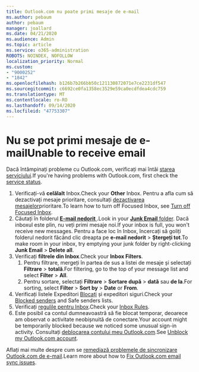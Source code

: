 ```yaml
---
title: Outlook.com nu poate primi mesaje de e-mail
ms.author: pebaum
author: pebaum
manager: joallard
ms.date: 04/21/2020
ms.audience: Admin
ms.topic: article
ms.service: o365-administration
ROBOTS: NOINDEX, NOFOLLOW
localization_priority: Normal
ms.custom:
- "9000252"
- "1842"
ms.openlocfilehash: b126b7b266bb50c121130872071e7ce2231df547
ms.sourcegitcommit: c6692ce0fa1358ec3529e59ca0ecdfdea4cdc759
ms.translationtype: MT
ms.contentlocale: ro-RO
ms.lasthandoff: 09/14/2020
ms.locfileid: "47753307"
---
```

# <a name="unable-to-receive-email"></a><span data-ttu-id="d2431-102">Nu se pot primi mesaje de e-mail</span><span class="sxs-lookup"><span data-stu-id="d2431-102">Unable to receive email</span></span>

<span data-ttu-id="d2431-103">Dacă întâmpinați probleme cu Outlook.com, verificați mai întâi [starea serviciului](https://go.microsoft.com/fwlink/p/?linkid=837482).</span><span class="sxs-lookup"><span data-stu-id="d2431-103">If you're having problems with Outlook.com, first check the [service status](https://go.microsoft.com/fwlink/p/?linkid=837482).</span></span>

1. <span data-ttu-id="d2431-104">Verificați-vă **celălalt** Inbox.</span><span class="sxs-lookup"><span data-stu-id="d2431-104">Check your **Other** Inbox.</span></span> <span data-ttu-id="d2431-105">Pentru a afla cum să dezactivați mesaje prioritare, consultați [dezactivarea mesajelor](https://support.office.com/article/f714d94d-9e63-4217-9ccb-6cb2986aa1b2)prioritare.</span><span class="sxs-lookup"><span data-stu-id="d2431-105">To learn how to turn off Focused Inbox, see [Turn off Focused Inbox](https://support.office.com/article/f714d94d-9e63-4217-9ccb-6cb2986aa1b2).</span></span> 
2. <span data-ttu-id="d2431-106">Căutați în folderul [ **E-mail nedorit** ](https://outlook.live.com/mail/junkemail).</span><span class="sxs-lookup"><span data-stu-id="d2431-106">Look in your [**Junk Email** folder](https://outlook.live.com/mail/junkemail).</span></span> <span data-ttu-id="d2431-107">Dacă inboxul este plin, nu veți primi mesaje noi.</span><span class="sxs-lookup"><span data-stu-id="d2431-107">If your inbox is full, you won't receive new messages.</span></span> <span data-ttu-id="d2431-108">Pentru a face loc în Inbox, încercați să goliți folderul nedorit făcând clic dreapta pe **e-mail nedorit**  >  **Ștergeți tot**.</span><span class="sxs-lookup"><span data-stu-id="d2431-108">To make room in your inbox, try emptying your junk folder by right-clicking **Junk Email** > **Delete all**.</span></span>
3. <span data-ttu-id="d2431-109">Verificați **filtrele din Inbox**.</span><span class="sxs-lookup"><span data-stu-id="d2431-109">Check your **Inbox Filters**.</span></span> 
    1. <span data-ttu-id="d2431-110">Pentru filtrare, mergeți în partea de sus a listei de mesaje și selectați **Filtrare**  >  **totală**.</span><span class="sxs-lookup"><span data-stu-id="d2431-110">For filtering, go to the top of your message list and select **Filter** > **All**.</span></span>
    2. <span data-ttu-id="d2431-111">Pentru sortare, selectați **Filtrare**  >  **Sortare după**  >  **dată** sau **de la**.</span><span class="sxs-lookup"><span data-stu-id="d2431-111">For sorting, select **Filter** > **Sort by** > **Date** or **From**.</span></span>
4. <span data-ttu-id="d2431-112">Verificați listele Expeditori [Blocați](https://outlook.live.com/mail/options/mail/junkEmail) și expeditori siguri.</span><span class="sxs-lookup"><span data-stu-id="d2431-112">Check your [Blocked senders](https://outlook.live.com/mail/options/mail/junkEmail) and Safe senders lists.</span></span>
5. <span data-ttu-id="d2431-113">Verificați [regulile pentru Inbox](https://outlook.live.com/mail/options/mail/rules).</span><span class="sxs-lookup"><span data-stu-id="d2431-113">Check your [Inbox Rules](https://outlook.live.com/mail/options/mail/rules).</span></span>
6. <span data-ttu-id="d2431-114">Este posibil ca contul dumneavoastră să fie blocat temporar, deoarece am observat o activitate neobișnuită de conectare.</span><span class="sxs-lookup"><span data-stu-id="d2431-114">Your account might be temporarily blocked because we noticed some unusual sign-in activity.</span></span> <span data-ttu-id="d2431-115">Consultați [deblocarea contului meu Outlook.com](https://support.office.com/article/f4ad2701-d166-4d8b-8a6a-9af2a1f8a4c4).</span><span class="sxs-lookup"><span data-stu-id="d2431-115">See [Unblock my Outlook.com account](https://support.office.com/article/f4ad2701-d166-4d8b-8a6a-9af2a1f8a4c4).</span></span>

<span data-ttu-id="d2431-116">Aflați mai multe despre cum se [remediază problemele de sincronizare Outlook.com de e-mail](https://support.office.com/article/d39e3341-8d79-4bf1-b3c7-ded602233642).</span><span class="sxs-lookup"><span data-stu-id="d2431-116">Learn more about how to [Fix Outlook.com email sync issues](https://support.office.com/article/d39e3341-8d79-4bf1-b3c7-ded602233642).</span></span>